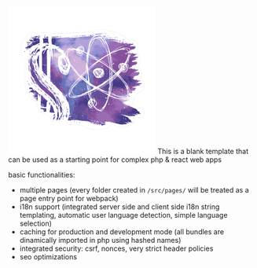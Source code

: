 <img src="v2-compressed.png" width="300px" height="auto" />
This is a blank template that can be used as a starting point for complex php & react web apps

basic functionalities:
- multiple pages (every folder created in `/src/pages/` will be treated as a page entry point for webpack)
- i18n support (integrated server side and client side i18n string templating, automatic user language detection, simple language selection)
- caching for production and development mode (all bundles are dinamically imported in php using hashed names)
- integrated security: csrf, nonces, very strict header policies
- seo optimizations

